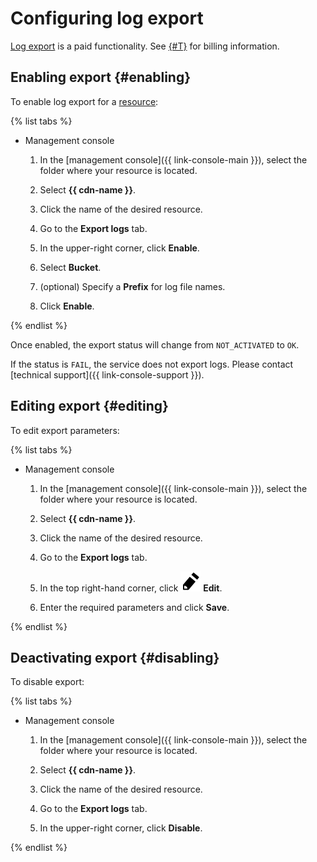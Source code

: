 # Configuring log export

[Log export](../../concepts/logs.md) is a paid functionality. See [{#T}](../../pricing.md) for billing information.

## Enabling export {#enabling}

To enable log export for a [resource](../../concepts/resource.md):

{% list tabs %}

- Management console

   1. In the [management console]({{ link-console-main }}), select the folder where your resource is located.

   1. Select **{{ cdn-name }}**.

   1. Click the name of the desired resource.

   1. Go to the **Export logs** tab.

   1. In the upper-right corner, click **Enable**.

   1. Select **Bucket**.

   1. (optional) Specify a **Prefix** for log file names.

   1. Click **Enable**.

{% endlist %}

Once enabled, the export status will change from `NOT_ACTIVATED` to `OK`.

If the status is `FAIL`, the service does not export logs. Please contact [technical support]({{ link-console-support }}).

## Editing export {#editing}

To edit export parameters:

{% list tabs %}

- Management console

   1. In the [management console]({{ link-console-main }}), select the folder where your resource is located.

   1. Select **{{ cdn-name }}**.

   1. Click the name of the desired resource.

   1. Go to the **Export logs** tab.

   1. In the top right-hand corner, click ![image](../../../_assets/pencil.svg) **Edit**.

   1. Enter the required parameters and click **Save**.

{% endlist %}

## Deactivating export {#disabling}

To disable export:

{% list tabs %}

- Management console

   1. In the [management console]({{ link-console-main }}), select the folder where your resource is located.

   1. Select **{{ cdn-name }}**.

   1. Click the name of the desired resource.

   1. Go to the **Export logs** tab.

   1. In the upper-right corner, click **Disable**.

{% endlist %}
